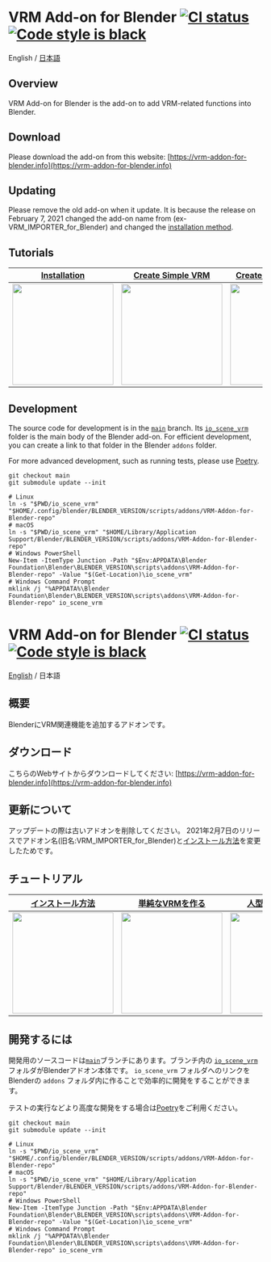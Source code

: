 <a name="en" />

# VRM Add-on for Blender <a href="https://github.com/saturday06/VRM-Addon-for-Blender/actions"><img alt="CI status" src="https://github.com/saturday06/VRM-Addon-for-Blender/actions/workflows/test.yml/badge.svg?branch=main"></a> <a href="https://github.com/psf/black"><img alt="Code style is black" src="https://img.shields.io/badge/code%20style-black-000000.svg"></a>
English / [日本語](#ja_JP)

## Overview
VRM Add-on for Blender is the add-on to add VRM-related functions into Blender.

## Download
Please download the add-on from this website: [https://vrm-addon-for-blender.info](https://vrm-addon-for-blender.info)

## Updating
Please remove the old add-on when it update.
It is because the release on February 7, 2021 changed the add-on name from (ex-VRM_IMPORTER_for_Blender) and changed the [installation method](https://vrm-addon-for-blender.info/en/installation?locale_redirection).

## Tutorials

| [Installation](https://vrm-addon-for-blender.info/en/installation?locale_redirection) | [Create Simple VRM](https://vrm-addon-for-blender.info/en/create-simple-vrm-from-scratch?locale_redirection) | [Create Humanoid VRM](https://vrm-addon-for-blender.info/en/create-humanoid-vrm-from-scratch?locale_redirection) |
| :---: | :---: | :---: |
| <a href="https://vrm-addon-for-blender.info/en/installation?locale_redirection"><img width="200" src="https://vrm-addon-for-blender.info/images/installation.gif"></a> | <a href="https://vrm-addon-for-blender.info/en/create-simple-vrm-from-scratch?locale_redirection"><img width="200" src="https://vrm-addon-for-blender.info/images/simple.gif"></a> | <a href="https://vrm-addon-for-blender.info/en/create-humanoid-vrm-from-scratch?locale_redirection"><img width="200" src="https://vrm-addon-for-blender.info/images/humanoid.gif"></a> |

## Development

The source code for development is in the <a href="https://github.com/saturday06/VRM-Addon-for-Blender/tree/main">`main`</a> branch. Its <a href="https://github.com/saturday06/VRM-Addon-for-Blender/tree/main/io_scene_vrm">`io_scene_vrm`</a> folder is the main body of the Blender add-on. For efficient development, you can create a link to that folder in the Blender `addons` folder.

For more advanced development, such as running tests, please use [Poetry](https://python-poetry.org/).

```
git checkout main
git submodule update --init

# Linux
ln -s "$PWD/io_scene_vrm" "$HOME/.config/blender/BLENDER_VERSION/scripts/addons/VRM-Addon-for-Blender-repo"
# macOS
ln -s "$PWD/io_scene_vrm" "$HOME/Library/Application Support/Blender/BLENDER_VERSION/scripts/addons/VRM-Addon-for-Blender-repo"
# Windows PowerShell
New-Item -ItemType Junction -Path "$Env:APPDATA\Blender Foundation\Blender\BLENDER_VERSION\scripts\addons\VRM-Addon-for-Blender-repo" -Value "$(Get-Location)\io_scene_vrm"
# Windows Command Prompt
mklink /j "%APPDATA%\Blender Foundation\Blender\BLENDER_VERSION\scripts\addons\VRM-Addon-for-Blender-repo" io_scene_vrm
```

<a name="ja_JP" />

# VRM Add-on for Blender <a href="https://github.com/saturday06/VRM-Addon-for-Blender/actions"><img alt="CI status" src="https://github.com/saturday06/VRM-Addon-for-Blender/actions/workflows/test.yml/badge.svg?branch=main"></a> <a href="https://github.com/psf/black"><img alt="Code style is black" src="https://img.shields.io/badge/code%20style-black-000000.svg"></a>

[English](#en) / 日本語

## 概要
BlenderにVRM関連機能を追加するアドオンです。

## ダウンロード
こちらのWebサイトからダウンロードしてください: [https://vrm-addon-for-blender.info](https://vrm-addon-for-blender.info)

## 更新について
アップデートの際は古いアドオンを削除してください。
2021年2月7日のリリースでアドオン名(旧名:VRM_IMPORTER_for_Blender)と[インストール方法](https://vrm-addon-for-blender.info/en/installation?locale_redirection)を変更したためです。

## チュートリアル

| [インストール方法](https://vrm-addon-for-blender.info/en/installation?locale_redirection) | [単純なVRMを作る](https://vrm-addon-for-blender.info/en/create-simple-vrm-from-scratch?locale_redirection) | [人型のVRMを作る](https://vrm-addon-for-blender.info/en/create-humanoid-vrm-from-scratch?locale_redirection) |
| :---: | :---: | :---: |
| <a href="https://vrm-addon-for-blender.info/en/installation?locale_redirection"><img width="200" src="https://vrm-addon-for-blender.info/images/installation.gif"></a> | <a href="https://vrm-addon-for-blender.info/en/create-simple-vrm-from-scratch?locale_redirection"><img width="200" src="https://vrm-addon-for-blender.info/images/simple.gif"></a> | <a href="https://vrm-addon-for-blender.info/en/create-humanoid-vrm-from-scratch?locale_redirection"><img width="200" src="https://vrm-addon-for-blender.info/images/humanoid.gif"></a> |

## 開発するには

開発用のソースコードは<a href="https://github.com/saturday06/VRM-Addon-for-Blender/tree/main">`main`</a>ブランチにあります。ブランチ内の <a href="https://github.com/saturday06/VRM-Addon-for-Blender/tree/main/io_scene_vrm">`io_scene_vrm`</a> フォルダがBlenderアドオン本体です。
`io_scene_vrm` フォルダへのリンクをBlenderの `addons` フォルダ内に作ることで効率的に開発をすることができます。

テストの実行などより高度な開発をする場合は[Poetry](https://python-poetry.org/)をご利用ください。

```
git checkout main
git submodule update --init

# Linux
ln -s "$PWD/io_scene_vrm" "$HOME/.config/blender/BLENDER_VERSION/scripts/addons/VRM-Addon-for-Blender-repo"
# macOS
ln -s "$PWD/io_scene_vrm" "$HOME/Library/Application Support/Blender/BLENDER_VERSION/scripts/addons/VRM-Addon-for-Blender-repo"
# Windows PowerShell
New-Item -ItemType Junction -Path "$Env:APPDATA\Blender Foundation\Blender\BLENDER_VERSION\scripts\addons\VRM-Addon-for-Blender-repo" -Value "$(Get-Location)\io_scene_vrm"
# Windows Command Prompt
mklink /j "%APPDATA%\Blender Foundation\Blender\BLENDER_VERSION\scripts\addons\VRM-Addon-for-Blender-repo" io_scene_vrm
```
